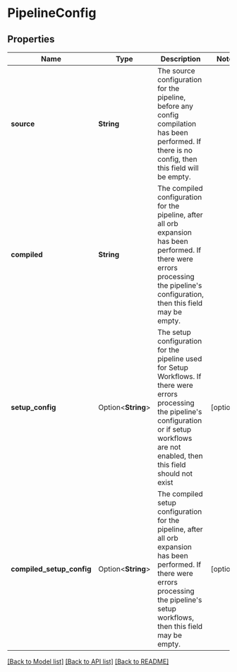 # PipelineConfig

## Properties

Name | Type | Description | Notes
------------ | ------------- | ------------- | -------------
**source** | **String** | The source configuration for the pipeline, before any config compilation has been performed. If there is no config, then this field will be empty. | 
**compiled** | **String** | The compiled configuration for the pipeline, after all orb expansion has been performed. If there were errors processing the pipeline's configuration, then this field may be empty. | 
**setup_config** | Option<**String**> | The setup configuration for the pipeline used for Setup Workflows. If there were errors processing the pipeline's configuration or if setup workflows are not enabled, then this field should not exist | [optional]
**compiled_setup_config** | Option<**String**> | The compiled setup configuration for the pipeline, after all orb expansion has been performed. If there were errors processing the pipeline's setup workflows, then this field may be empty. | [optional]

[[Back to Model list]](../README.md#documentation-for-models) [[Back to API list]](../README.md#documentation-for-api-endpoints) [[Back to README]](../README.md)


